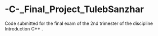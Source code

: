 # -C-_Final_Project_TulebSanzhar
Code submitted for the final exam of the 2nd trimester of the discipline Introduction C++ . 
